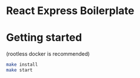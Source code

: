 # React Express Boilerplate

# Getting started
(rootless docker is recommended)
```bash
make install
make start
```